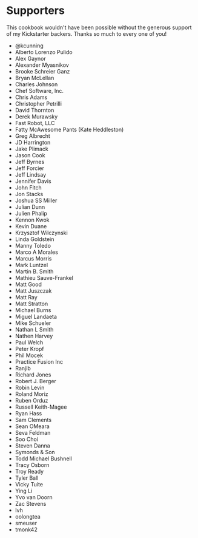 # Supporters

This cookbook wouldn't have been possible without the generous support of my
Kickstarter backers. Thanks so much to every one of you!

* @kcunning
* Alberto Lorenzo Pulido
* Alex Gaynor
* Alexander Myasnikov
* Brooke Schreier Ganz
* Bryan McLellan
* Charles Johnson
* Chef Software, Inc.
* Chris Adams
* Christopher Petrilli
* David Thornton
* Derek Murawsky
* Fast Robot, LLC
* Fatty McAwesome Pants (Kate Heddleston)
* Greg Albrecht
* JD Harrington
* Jake Plimack
* Jason Cook
* Jeff Byrnes
* Jeff Forcier
* Jeff Lindsay
* Jennifer Davis
* John Fitch
* Jon Stacks
* Joshua SS Miller
* Julian Dunn
* Julien Phalip
* Kennon Kwok
* Kevin Duane
* Krzysztof Wilczynski
* Linda Goldstein
* Manny Toledo
* Marco A Morales
* Marcus Morris
* Mark Luntzel
* Martin B. Smith
* Mathieu Sauve-Frankel
* Matt Good
* Matt Juszczak
* Matt Ray
* Matt Stratton
* Michael Burns
* Miguel Landaeta
* Mike Schueler
* Nathan L Smith
* Nathen Harvey
* Paul Welch
* Peter Kropf
* Phil Mocek
* Practice Fusion Inc
* Ranjib
* Richard Jones
* Robert J. Berger
* Robin Levin
* Roland Moriz
* Ruben Orduz
* Russell Keith-Magee
* Ryan Hass
* Sam Clements
* Sean OMeara
* Seva Feldman
* Soo Choi
* Steven Danna
* Symonds & Son
* Todd Michael Bushnell
* Tracy Osborn
* Troy Ready
* Tyler Ball
* Vicky Tuite
* Ying Li
* Yvo van Doorn
* Zac Stevens
* lvh
* oolongtea
* smeuser
* tmonk42
